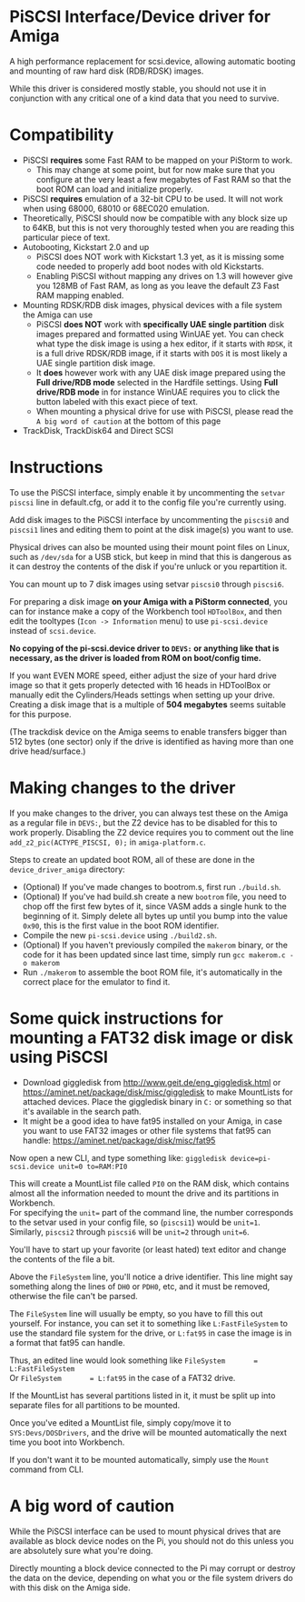 # PiSCSI Interface/Device driver for Amiga

A high performance replacement for scsi.device, allowing automatic booting and mounting of raw hard disk (RDB/RDSK) images.

While this driver is considered mostly stable, you should not use it in conjunction with any critical one of a kind data that you need to survive.

# Compatibility

* PiSCSI **requires** some Fast RAM to be mapped on your PiStorm to work.
  * This may change at some point, but for now make sure that you configure at the very least a few megabytes of Fast RAM so that the boot ROM can load and initialize properly.
* PiSCSI **requires** emulation of a 32-bit CPU to be used. It will not work when using 68000, 68010 or 68EC020 emulation.
* Theoretically, PiSCSI should now be compatible with any block size up to 64KB, but this is not very thoroughly tested when you are reading this particular piece of text.
* Autobooting, Kickstart 2.0 and up
  * PiSCSI does NOT work with Kickstart 1.3 yet, as it is missing some code needed to properly add boot nodes with old Kickstarts.
  * Enabling PiSCSI without mapping any drives on 1.3 will however give you 128MB of Fast RAM, as long as you leave the default Z3 Fast RAM mapping enabled.
* Mounting RDSK/RDB disk images, physical devices with a file system the Amiga can use
  * PiSCSI **does NOT** work with **specifically UAE single partition** disk images prepared and formatted using WinUAE yet. You can check what type the disk image is using a hex editor, if it starts with `RDSK`, it is a full drive RDSK/RDB image, if it starts with `DOS` it is most likely a UAE single partition disk image.
  * It **does** however work with any UAE disk image prepared using the **Full drive/RDB mode** selected in the Hardfile settings. Using **Full drive/RDB mode** in for instance WinUAE requires you to click the button labeled with this exact piece of text.
  * When mounting a physical drive for use with PiSCSI, please read the `A big word of caution` at the bottom of this page
* TrackDisk, TrackDisk64 and Direct SCSI

# Instructions

To use the PiSCSI interface, simply enable it by uncommenting the `setvar piscsi` line in default.cfg, or add it to the config file you're currently using.

Add disk images to the PiSCSI interface by uncommenting the `piscsi0` and `piscsi1` lines and editing them to point at the disk image(s) you want to use. 

Physical drives can also be mounted using their mount point files on Linux, such as `/dev/sda` for a USB stick, but keep in mind that this is dangerous as it can destroy the contents of the disk if you're unluck or you repartition it.

You can mount up to 7 disk images using setvar `piscsi0` through `piscsi6`.

For preparing a disk image **on your Amiga with a PiStorm connected**, you can for instance make a copy of the Workbench tool `HDToolBox`, and then edit the tooltypes (`Icon -> Information` menu) to use `pi-scsi.device` instead of `scsi.device`.

**No copying of the pi-scsi.device driver to `DEVS:` or anything like that is necessary, as the driver is loaded from ROM on boot/config time.**

If you want EVEN MORE speed, either adjust the size of your hard drive image so that it gets properly detected with 16 heads in HDToolBox or manually edit the Cylinders/Heads settings when setting up your drive. Creating a disk image that is a multiple of **504 megabytes** seems suitable for this purpose.

(The trackdisk device on the Amiga seems to enable transfers bigger than 512 bytes (one sector) only if the drive is identified as having more than one drive head/surface.)

# Making changes to the driver

If you make changes to the driver, you can always test these on the Amiga as a regular file in `DEVS:`, but the Z2 device has to be disabled for this to work properly. Disabling the Z2 device requires you to comment out the line `add_z2_pic(ACTYPE_PISCSI, 0);` in `amiga-platform.c`.

Steps to create an updated boot ROM, all of these are done in the `device_driver_amiga` directory:

* (Optional) If you've made changes to bootrom.s, first run `./build.sh`.
* (Optional) If you've had build.sh create a new `bootrom` file, you need to chop off the first few bytes of it, since VASM adds a single hunk to the beginning of it. Simply delete all bytes up until you bump into the value `0x90`, this is the first value in the boot ROM identifier.
* Compile the new `pi-scsi.device` using `./build2.sh`.
* (Optional) If you haven't previously compiled the `makerom` binary, or the code for it has been updated since last time, simply run `gcc makerom.c -o makerom`
* Run `./makerom` to assemble the boot ROM file, it's automatically in the correct place for the emulator to find it.

# Some quick instructions for mounting a FAT32 disk image or disk using PiSCSI

* Download giggledisk from http://www.geit.de/eng_giggledisk.html or https://aminet.net/package/disk/misc/giggledisk to make MountLists for attached devices.
  Place the giggledisk binary in `C:` or something so that it's available in the search path.
* It might be a good idea to have fat95 installed on your Amiga, in case you want to use FAT32 images or other file systems that fat95 can handle: https://aminet.net/package/disk/misc/fat95

Now open a new CLI, and type something like:
`giggledisk device=pi-scsi.device unit=0 to=RAM:PI0`

This will create a MountList file called `PI0` on the RAM disk, which contains almost all the information needed to mount the drive and its partitions in Workbench.  
For specifying the `unit=` part of the command line, the number corresponds to the setvar used in your config file, so (`piscsi1`) would be `unit=1`. Similarly, `piscsi2` through `piscsi6` will be `unit=2` through `unit=6`.

You'll have to start up your favorite (or least hated) text editor and change the contents of the file a bit.

Above the `FileSystem` line, you'll notice a drive identifier. This line might say something along the lines of `DH0` or `PDH0`, etc, and it must be removed, otherwise the file can't be parsed.

The `FileSystem` line will usually be empty, so you have to fill this out yourself. For instance, you can set it to something like `L:FastFileSystem` to use the standard file system for the drive, or `L:fat95` in case the image is in a format that fat95 can handle.

Thus, an edited line would look something like `FileSystem       = L:FastFileSystem`  
Or `FileSystem       = L:fat95` in the case of a FAT32 drive.

If the MountList has several partitions listed in it, it must be split up into separate files for all partitions to be mounted.

Once you've edited a MountList file, simply copy/move it to `SYS:Devs/DOSDrivers`, and the drive will be mounted automatically the next time you boot into Workbench.

If you don't want it to be mounted automatically, simply use the `Mount` command from CLI.

# A big word of caution

While the PiSCSI interface can be used to mount physical drives that are available as block device nodes on the Pi, you should not do this unless you are absolutely sure what you're doing.

Directly mounting a block device connected to the Pi may corrupt or destroy the data on the device, depending on what you or the file system drivers do with this disk on the Amiga side.

